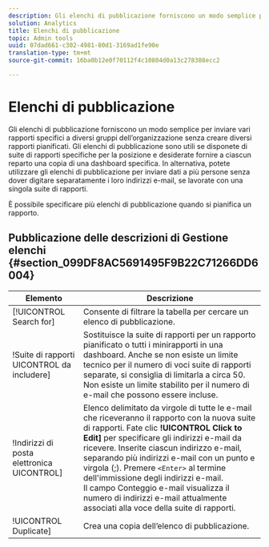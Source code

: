 ```yaml
---
description: Gli elenchi di pubblicazione forniscono un modo semplice per inviare vari rapporti specifici a diversi gruppi dell’organizzazione senza creare diversi rapporti pianificati. Gli elenchi di pubblicazione sono utili se disponete di suite di rapporti specifiche per la posizione e desiderate fornire a ciascun reparto una copia di una dashboard specifica. In alternativa, potete utilizzare gli elenchi di pubblicazione per inviare dati a più persone senza dover digitare separatamente i loro indirizzi e-mail, se lavorate con una singola suite di rapporti.
solution: Analytics
title: Elenchi di pubblicazione
topic: Admin tools
uuid: 07dad661-c302-4981-80d1-3169ad1fe90e
translation-type: tm+mt
source-git-commit: 16ba0b12e0f70112f4c10804d0a13c278388ecc2

---
```



# Elenchi di pubblicazione

Gli elenchi di pubblicazione forniscono un modo semplice per inviare vari rapporti specifici a diversi gruppi dell’organizzazione senza creare diversi rapporti pianificati. Gli elenchi di pubblicazione sono utili se disponete di suite di rapporti specifiche per la posizione e desiderate fornire a ciascun reparto una copia di una dashboard specifica. In alternativa, potete utilizzare gli elenchi di pubblicazione per inviare dati a più persone senza dover digitare separatamente i loro indirizzi e-mail, se lavorate con una singola suite di rapporti.

È possibile specificare più elenchi di pubblicazione quando si pianifica un rapporto.

## Pubblicazione delle descrizioni di Gestione elenchi {#section_099DF8AC5691495F9B22C71266DD6004}

| Elemento | Descrizione |
|--- |--- |
| [!UICONTROL Search for] | Consente di filtrare la tabella per cercare un elenco di pubblicazione. |
| !Suite di rapporti UICONTROL da includere] | Sostituisce la suite di rapporti per un rapporto pianificato o tutti i minirapporti in una dashboard. Anche se non esiste un limite tecnico per il numero di voci suite di rapporti separate, si consiglia di limitarla a circa 50. Non esiste un limite stabilito per il numero di e-mail che possono essere incluse. |
| !Indirizzi di posta elettronica UICONTROL] | Elenco delimitato da virgole di tutte le e-mail che riceveranno il rapporto con la nuova suite di rapporti.  Fate clic **!UICONTROL Click to Edit]** per specificare gli indirizzi e-mail da ricevere. Inserite ciascun indirizzo e-mail, separando più indirizzi e-mail con un punto e virgola (;). Premere `<Enter>` al termine dell'immissione degli indirizzi e-mail. <br>Il campo Conteggio e-mail visualizza il numero di indirizzi e-mail attualmente associati alla voce della suite di rapporti. |
| !UICONTROL Duplicate] | Crea una copia dell’elenco di pubblicazione. |
